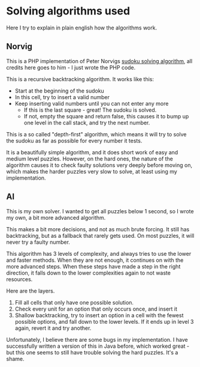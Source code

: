 # Solving algorithms used

Here I try to explain in plain english how the algorithms work.

## Norvig

This is a PHP implementation of Peter Norvigs [sudoku solving algorithm](http://norvig.com/sudoku.html),
all credits here goes to him - I just wrote the PHP code.

This is a recursive backtracking algorithm. It works like this:

- Start at the beginning of the sudoku
- In this cell, try to insert a valid number
- Keep inserting valid numbers until you can not enter any more
    - If this is the last square - great! The sudoku is solved.
    - If not, empty the square and return false, this causes it to bump up one
        level in the call stack, and try the next number.

This is a so called "depth-first" algorithm, which means it will try to solve
the sudoku as far as possible for every number it tests.

It is a beautifully simple algorithm, and it does short work of easy and medium
level puzzles. However, on the hard ones, the nature of the algorithm causes
it to check faulty solutions very deeply before moving on, which makes the
harder puzzles very slow to solve, at least using my implementation.

## AI

This is my own solver. I wanted to get all puzzles below 1 second, so I wrote my
own, a bit more advanced algorithm.

This makes a bit more decisions, and not as much brute forcing. It still has
backtracking, but as a fallback that rarely gets used. On most puzzles,
it will never try a faulty number.

This algorithm has 3 levels of complexity, and always tries to use the lower
and faster methods. When they are not enough, it continues on with the more advanced
steps. When these steps have made a step in the right direction, it falls down
to the lower complexities again to not waste resources.

Here are the layers.

1. Fill all cells that only have one possible solution.
2. Check every unit for an option that only occurs once, and insert it
3. Shallow backtracking, try to insert an option in a cell with the fewest possible options,
    and fall down to the lower levels. If it ends up in level 3 again, revert it and try another.

Unfortunately, I believe there are some bugs in my implementation. I have successfully
written a version of this in Java before, which worked great - but this one
seems to still have trouble solving the hard puzzles. It's a shame.
